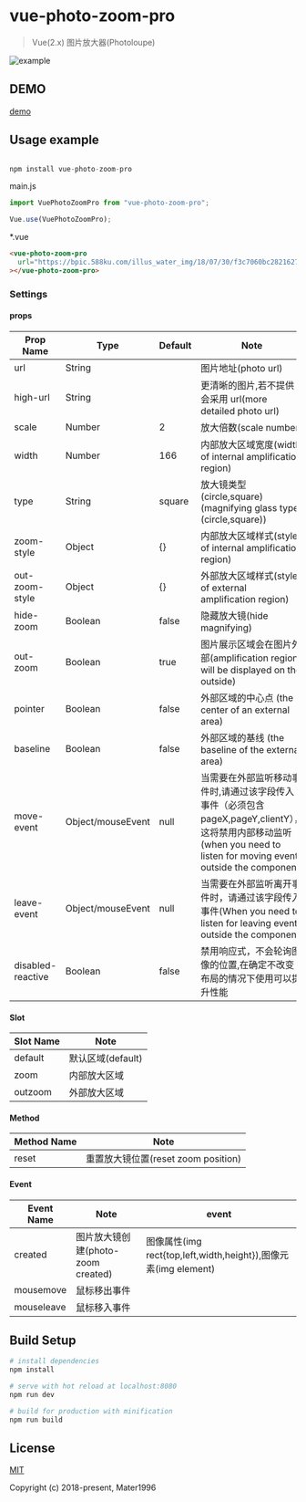 # vue-photo-zoom-pro

> Vue(2.x) 图片放大器(Photoloupe)

![example](https://raw.githubusercontent.com/Mater1996/vue-photo-zoom-pro/master/example.png)

## DEMO

[demo](https://codepen.io/xbup/project/editor/AjnEgE)

## Usage example

```js

npm install vue-photo-zoom-pro

```

main.js

```js
import VuePhotoZoomPro from "vue-photo-zoom-pro";

Vue.use(VuePhotoZoomPro);
```

\*.vue

```html
<vue-photo-zoom-pro
  url="https://bpic.588ku.com/illus_water_img/18/07/30/f3c7060bc28216271dc8c4630b288331.jpg!/watermark/url/L3dhdGVyL3dhdGVyX2JhY2tfNDAwXzIwMC5wbmc=/repeat/true"
></vue-photo-zoom-pro>
```

### Settings

#### props

| Prop Name       | Type              | Default | Note                                                                                                                                             |
| ----------- | ----------------- | ------- | ------------------------------------------------------------------------------------------------------------------------------------------------ |
| url         | String            |         | 图片地址(photo url)                                                                                                                              |
| high-url    | String            |         | 更清晰的图片,若不提供会采用 url(more detailed photo url)                                                                                         |
| scale       | Number            | 2       | 放大倍数(scale number)                                                                                                                                  |
| width       | Number            | 166     | 内部放大区域宽度(width of internal amplification region)                                                                                                            |
| type        | String            | square  | 放大镜类型(circle,square)(magnifying glass type (circle,square))                                                                                 |
| zoom-style  | Object            | {}      | 内部放大区域样式(style of internal amplification region)                                                                                                            |
| out-zoom-style  | Object            | {}  | 外部放大区域样式(style of external amplification region)                                                                                                            |
| hide-zoom   | Boolean           | false   | 隐藏放大镜(hide magnifying)                                                                                            |
| out-zoom    | Boolean           | true    | 图片展示区域会在图片外部(amplification region will be displayed on the outside)                                                                                 |
| pointer     | Boolean           | false   | 外部区域的中心点 (the center of an external area)                                                                                                |
| baseline    | Boolean           | false   | 外部区域的基线 (the baseline of the external area)                                                                                               |
| move-event  | Object/mouseEvent | null    | 当需要在外部监听移动事件时,请通过该字段传入事件（必须包含 pageX,pageY,clientY），这将禁用内部移动监听(when you need to listen for moving events outside the component) |
| leave-event | Object/mouseEvent | null    | 当需要在外部监听离开事件时，请通过该字段传入事件(When you need to listen for leaving events outside the component)                               |
| disabled-reactive| Boolean | false    | 禁用响应式，不会轮询图像的位置,在确定不改变布局的情况下使用可以提升性能 |

#### Slot

| Slot Name | Note                                                               |
| ---- | ------------------------------------------------------------------ |
| default | 默认区域(default) |
| zoom | 内部放大区域 |
| outzoom| 外部放大区域 |

#### Method

| Method Name | Note                                |
| ------ | ----------------------------------- |
| reset  | 重置放大镜位置(reset zoom position) |

#### Event

| Event Name  | Note                               | event                                       |
| ------- | ---------------------------------- | ------------------------------------------- |
| created | 图片放大镜创建(photo-zoom created) | 图像属性(img rect{top,left,width,height}),图像元素(img element) |
| mousemove | 鼠标移出事件 |  |
| mouseleave | 鼠标移入事件 |  |

## Build Setup

```bash
# install dependencies
npm install

# serve with hot reload at localhost:8080
npm run dev

# build for production with minification
npm run build
```

## License

[MIT](https://opensource.org/licenses/MIT)

Copyright (c) 2018-present, Mater1996
